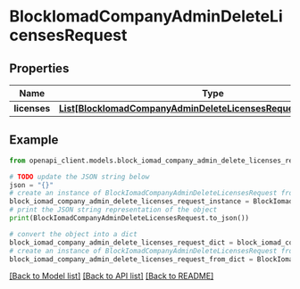 # BlockIomadCompanyAdminDeleteLicensesRequest


## Properties

Name | Type | Description | Notes
------------ | ------------- | ------------- | -------------
**licenses** | [**List[BlockIomadCompanyAdminDeleteLicensesRequestLicensesInner]**](BlockIomadCompanyAdminDeleteLicensesRequestLicensesInner.md) |  | 

## Example

```python
from openapi_client.models.block_iomad_company_admin_delete_licenses_request import BlockIomadCompanyAdminDeleteLicensesRequest

# TODO update the JSON string below
json = "{}"
# create an instance of BlockIomadCompanyAdminDeleteLicensesRequest from a JSON string
block_iomad_company_admin_delete_licenses_request_instance = BlockIomadCompanyAdminDeleteLicensesRequest.from_json(json)
# print the JSON string representation of the object
print(BlockIomadCompanyAdminDeleteLicensesRequest.to_json())

# convert the object into a dict
block_iomad_company_admin_delete_licenses_request_dict = block_iomad_company_admin_delete_licenses_request_instance.to_dict()
# create an instance of BlockIomadCompanyAdminDeleteLicensesRequest from a dict
block_iomad_company_admin_delete_licenses_request_from_dict = BlockIomadCompanyAdminDeleteLicensesRequest.from_dict(block_iomad_company_admin_delete_licenses_request_dict)
```
[[Back to Model list]](../README.md#documentation-for-models) [[Back to API list]](../README.md#documentation-for-api-endpoints) [[Back to README]](../README.md)


